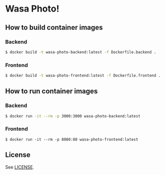 # Wasa Photo!

## How to build container images

### Backend

```sh
$ docker build -t wasa-photo-backend:latest -f Dockerfile.backend .
```

### Frontend

```sh
$ docker build -t wasa-photo-frontend:latest -f Dockerfile.frontend .
```

## How to run container images

### Backend

```sh
$ docker run -it --rm -p 3000:3000 wasa-photo-backend:latest
```

### Frontend

```
$ docker run -it --rm -p 8080:80 wasa-photo-frontend:latest
```

## License

See [LICENSE](LICENSE).

